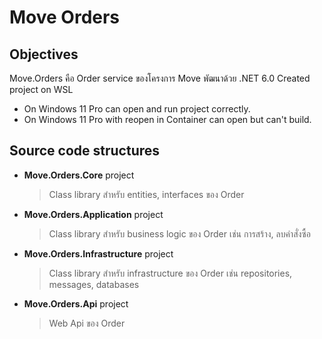 # Move Orders 

## Objectives

Move.Orders คือ Order service ของโครงการ Move พัฒนาด้วย .NET 6.0
Created project on WSL
- On Windows 11 Pro can open and run project correctly.
- On Windows 11 Pro with reopen in Container can open but can't build.

## Source code structures

- **Move.Orders.Core** project
    > Class library สำหรับ entities, interfaces ของ Order
- **Move.Orders.Application** project
    > Class library สำหรับ business logic ของ Order เช่น การสร้าง, ลบคำสั่งซื้อ
- **Move.Orders.Infrastructure** project
    > Class library สำหรับ infrastructure ของ Order เช่น repositories, messages, databases
- **Move.Orders.Api** project
    > Web Api ของ Order